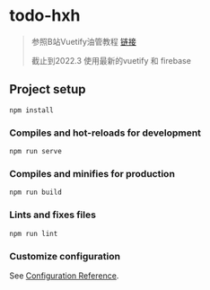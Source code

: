 # todo-hxh
> 参照B站Vuetify油管教程 [链接](https://github.com/hxhcreate/ToDo-HXH)
> 
> 截止到2022.3 使用最新的vuetify  和  firebase  

## Project setup
```
npm install
```

### Compiles and hot-reloads for development
```
npm run serve
```

### Compiles and minifies for production
```
npm run build
```

### Lints and fixes files
```
npm run lint
```

### Customize configuration
See [Configuration Reference](https://cli.vuejs.org/config/).
